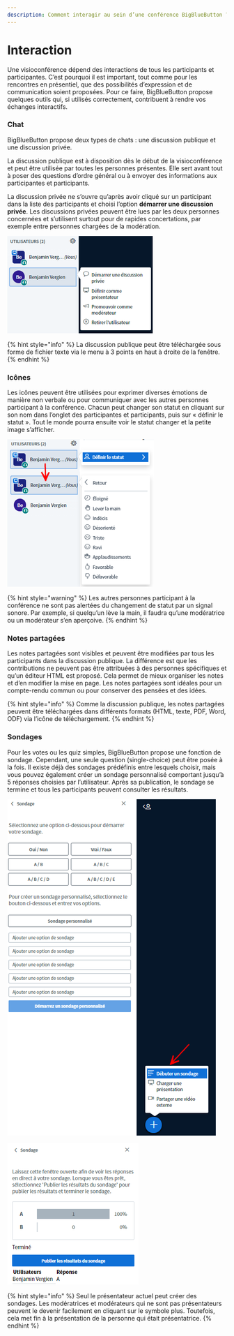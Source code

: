 ```yaml
---
description: Comment interagir au sein d’une conférence BigBlueButton ?
---
```


# Interaction

Une visioconférence dépend des interactions de tous les participants et participantes. C’est pourquoi il est important, tout comme pour les rencontres en présentiel, que des possibilités d’expression et de communication soient proposées. Pour ce faire, BigBlueButton propose quelques outils qui, si utilisés correctement, contribuent à rendre vos échanges interactifs.

### Chat

BigBlueButton propose deux types de chats : une discussion publique et une discussion privée.

La discussion publique est à disposition dès le début de la visioconférence et peut être utilisée par toutes les personnes présentes. Elle sert avant tout à poser des questions d’ordre général ou à envoyer des informations aux participantes et participants.

La discussion privée ne s’ouvre qu’après avoir cliqué sur un participant dans la liste des participants et choisi l’option **démarrer une discussion privée**. Les discussions privées peuvent être lues par les deux personnes concernées et s’utilisent surtout pour de rapides concertations, par exemple entre personnes chargées de la modération.

![Vous pouvez ouvrir un chat priv&#xE9; en cliquant sur un nom.](../../.gitbook/assets/teilnehmerverwalten_fra.png)

{% hint style="info" %}
La discussion publique peut être téléchargée sous forme de fichier texte via le menu à 3 points en haut à droite de la fenêtre.
{% endhint %}

### Icônes

Les icônes peuvent être utilisées pour exprimer diverses émotions de manière non verbale ou pour communiquer avec les autres personnes participant à la conférence. Chacun peut changer son statut en cliquant sur son nom dans l’onglet des participantes et participants, puis sur « définir le statut ». Tout le monde pourra ensuite voir le statut changer et la petite image s’afficher.

![D&#xE9;finir le statut](../../.gitbook/assets/statussetzen_fra.png)

{% hint style="warning" %}
Les autres personnes participant à la conférence ne sont pas alertées du changement de statut par un signal sonore. Par exemple, si quelqu’un lève la main, il faudra qu’une modératrice ou un modérateur s’en aperçoive.
{% endhint %}

### Notes partagées

Les notes partagées sont visibles et peuvent être modifiées par tous les participants dans la discussion publique. La différence est que les contributions ne peuvent pas être attribuées à des personnes spécifiques et qu’un éditeur HTML est proposé. Cela permet de mieux organiser les notes et d’en modifier la mise en page. Les notes partagées sont idéales pour un compte-rendu commun ou pour conserver des pensées et des idées.

{% hint style="info" %}
Comme la discussion publique, les notes partagées peuvent être téléchargées dans différents formats \(HTML, texte, PDF, Word, ODF\) via l’icône de téléchargement.
{% endhint %}

### Sondages

Pour les votes ou les quiz simples, BigBlueButton propose une fonction de sondage. Cependant, une seule question \(single-choice\) peut être posée à la fois. Il existe déjà des sondages prédéfinis entre lesquels choisir, mais vous pouvez également créer un sondage personnalisé comportant jusqu’à 5 réponses choisies par l’utilisateur. Après sa publication, le sondage se termine et tous les participants peuvent consulter les résultats.

![Lancer un sondage via le menu &#xAB; + &#xBB;](../../.gitbook/assets/umfragestarten_fra.png)

![Publier le sondage](../../.gitbook/assets/umfragebeenden_fra.png)

{% hint style="info" %}
Seul le présentateur actuel peut créer des sondages. Les modératrices et modérateurs qui ne sont pas présentateurs peuvent le devenir facilement en cliquant sur le symbole plus. Toutefois, cela met fin à la présentation de la personne qui était présentatrice.
{% endhint %}

